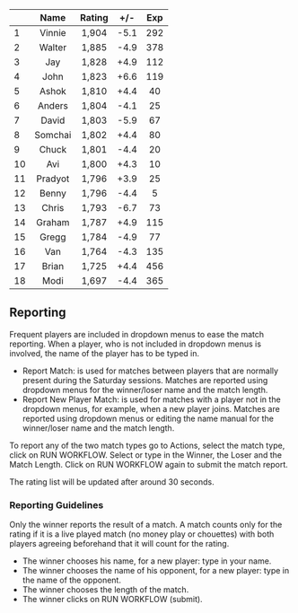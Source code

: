 | |Name|Rating|+/-|Exp|
|-|:--:|:----:|:-:|:-:|
|1|Vinnie|1,904|-5.1|292|
|2|Walter|1,885|-4.9|378|
|3|Jay|1,828|+4.9|112|
|4|John|1,823|+6.6|119|
|5|Ashok|1,810|+4.4|40|
|6|Anders|1,804|-4.1|25|
|7|David|1,803|-5.9|67|
|8|Somchai|1,802|+4.4|80|
|9|Chuck|1,801|-4.4|20|
|10|Avi|1,800|+4.3|10|
|11|Pradyot|1,796|+3.9|25|
|12|Benny|1,796|-4.4|5|
|13|Chris|1,793|-6.7|73|
|14|Graham|1,787|+4.9|115|
|15|Gregg|1,784|-4.9|77|
|16|Van|1,764|-4.3|135|
|17|Brian|1,725|+4.4|456|
|18|Modi|1,697|-4.4|365|

 

## Reporting

Frequent players are included in dropdown menus to ease the match reporting.
When a player, who is not included in dropdown menus is involved, the name of the player has to be typed in.

- Report Match:  is used for matches between players that are normally present during the Saturday sessions.
Matches are reported using dropdown menus for the winner/loser name and the match length.
- Report New Player Match:  is used for matches with a player not in the dropdown menus, for example, when a new player joins.
Matches are reported using dropdown menus or editing the name manual for the winner/loser name and the match length.

To report any of the two match types go to Actions, select the match type, click on RUN WORKFLOW.
Select or type in the Winner, the Loser and the Match Length.
Click on RUN WORKFLOW again to submit the match report.

The rating list will be updated after around 30 seconds.

### Reporting Guidelines

Only the winner reports the result of a match.
A match counts only for the rating if it is a live played match (no money play or chouettes)
with both players agreeing beforehand that it will count for the rating.

- The winner chooses his name, for a new player: type in your name.
- The winner chooses the name of his opponent, for a new player: type in the name of the opponent.
- The winner chooses the length of the match.
- The winner clicks on RUN WORKFLOW (submit).
